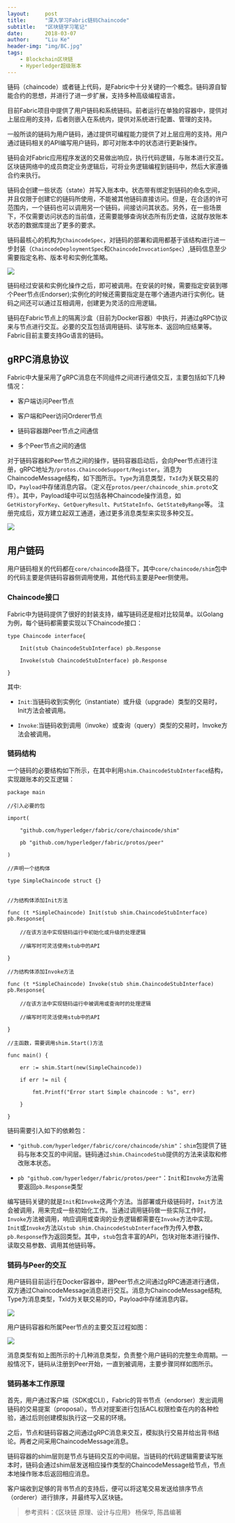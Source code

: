 ```yaml
---
layout:     post
title:      "深入学习Fabric链码Chaincode"
subtitle:   "区块链学习笔记"
date:       2018-03-07
author:     "Liu Ke"
header-img: "img/BC.jpg"
tags:
    - Blockchain区块链
    - Hyperledger超级账本
---
```




链码（chaincode）或者链上代码，是Fabric中十分关键的一个概念。链码源自智能合约的思想，并进行了进一步扩展，支持多种高级编程语言。

目前Fabric项目中提供了用户链码和系统链码。前者运行在单独的容器中，提供对上层应用的支持，后者则嵌入在系统内，提供对系统进行配置、管理的支持。

一般所谈的链码为用户链码，通过提供可编程能力提供了对上层应用的支持。用户通过链码相关的API编写用户链码，即可对账本中的状态进行更新操作。

链码会对Fabric应用程序发送的交易做出响应，执行代码逻辑，与账本进行交互。区块链网络中的成员商定业务逻辑后，可将业务逻辑编程到链码中，然后大家遵循合约来执行。

链码会创建一些状态（state）并写入账本中。状态带有绑定到链码的命名空间，并且仅限于创建它的链码所使用，不能被其他链码直接访问。但是，在合适的许可范围内，一个链码也可以调用另一个链码，间接访问其状态。另外，在一些场景下，不仅需要访问状态的当前值，还需要能够查询状态所有历史值，这就存放账本状态的数据库提出了更多的要求。

链码最核心的机构为`ChaincodeSpec`，对链码的部署和调用都基于该结构进行进一步封装（`ChaincodeDeploymentSpec`和`ChaincodeInvocationSpec`）,链码信息至少需要指定名称、版本号和实例化策略。


![](https://raw.githubusercontent.com/dugu0808/dugu0808.github.io/master/img/in-post/180307/%E9%93%BE%E7%A0%81%E7%9B%B8%E5%85%B3%E7%BB%93%E6%9E%84.png)

链码经过安装和实例化操作之后，即可被调用。在安装的时候，需要指定安装到哪个Peer节点(Endorser);实例化的时候还需要指定是在哪个通道内进行实例化。链码之间还可以通过互相调用，创建更为灵活的应用逻辑。

链码在Fabric节点上的隔离沙盒（目前为Docker容器）中执行，并通过gRPC协议来与节点进行交互。必要的交互包括调用链码、读写账本、返回响应结果等。Fabric目前主要支持Go语言的链码。

## gRPC消息协议

Fabric中大量采用了gRPC消息在不同组件之间进行通信交互，主要包括如下几种情况：

- 客户端访问Peer节点

- 客户端和Peer访问Orderer节点

- 链码容器跟Peer节点之间通信

- 多个Peer节点之间的通信

对于链码容器和Peer节点之间的操作，链码容器启动后，会向Peer节点进行注册，gRPC地址为`/protos.ChaincodeSupport/Register`。消息为ChaincodeMessage结构，如下图所示。`Type`为消息类型，`TxId`为关联交易的ID，`Payload`中存储消息内容。（定义在`protos/peer/chaincode_shim.proto`文件）。其中，Payload域中可以包括各种Chaincode操作消息，如`GetHistoryForKey`、`GetQueryResult`、`PutStateInfo`、`GetStateByRange`等。
注册完成后，双方建立起双工通道，通过更多消息类型来实现多种交互。

![](https://raw.githubusercontent.com/dugu0808/dugu0808.github.io/master/img/in-post/180307/ChaincodeMessage%E6%B6%88%E6%81%AF%E7%BB%93%E6%9E%84.png)

## 用户链码

用户链码相关的代码都在`core/chaincode`路径下。其中`core/chaincode/shim`包中的代码主要是供链码容器侧调用使用，其他代码主要是Peer侧使用。

### Chaincode接口
Fabric中为链码提供了很好的封装支持，编写链码还是相对比较简单。以Golang为例，每个链码都需要实现以下Chaincode接口：


    type Chaincode interface{
    
    	Init(stub ChaincodeStubInterface) pb.Response
    
    	Invoke(stub ChaincodeStubInterface) pb.Response
    
	}



其中:

- `Init`:当链码收到实例化（instantiate）或升级（upgrade）类型的交易时，Init方法会被调用。

- `Invoke`:当链码收到调用（invoke）或查询（query）类型的交易时，Invoke方法会被调用。

### 链码结构

一个链码的必要结构如下所示，在其中利用`shim.ChaincodeStubInterface`结构，实现跟账本的交互逻辑：


    package main
    
    //引入必要的包
    
    import(
    
    	"github.com/hyperledger/fabric/core/chaincode/shim"
    
    	pb "github.com/hyperledger/fabric/protos/peer"
    
    )
    
    //声明一个结构体
    
    type SimpleChaincode struct {}
    
    
    //为结构体添加Init方法
    
    func (t *SimpleChaincode) Init(stub shim.ChaincodeStubInterface) pb.Response{
    
    	//在该方法中实现链码运行中初始化或升级的处理逻辑
    
    	//编写时可灵活使用stub中的API
    
    }
    
    //为结构体添加Invoke方法
    
    func (t *SimpleChaincode) Invoke(stub shim.ChaincodeStubInterface) pb.Response{
    
    	//在该方法中实现链码运行中被调用或查询时的处理逻辑
    
    	//编写时可灵活使用stub中的API
    
    }
    
    //主函数，需要调用shim.Start()方法
    
    func main() {
    
    	err := shim.Start(new(SimpleChaincode))
    
    	if err != nil {
    
    		fmt.Printf("Error start Simple chaincode : %s", err)
    
    	}
    
    }

链码需要引入如下的依赖包：

- `"github.com/hyperledger/fabric/core/chaincode/shim"`：`shim`包提供了链码与账本交互的中间层。链码通过`shim.ChaincodeStub`提供的方法来读取和修改账本状态。

- `pb "github.com/hyperledger/fabric/protos/peer"`：`Init`和`Invoke`方法需要返回`pb.Response`类型

编写链码关键的就是`Init`和`Invoke`这两个方法。当部署或升级链码时，`Init`方法会被调用，用来完成一些初始化工作。当通过调用链码做一些实际工作时，`Invoke`方法被调用，响应调用或查询的业务逻辑都需要在`Invoke`方法中实现。`Init`或`Invoke`方法以`stub shim.ChaincodeStubInterface`作为传入参数，`pb.Response`作为返回类型。其中，`stub`包含丰富的API，包块对账本进行操作、读取交易参数、调用其他链码等。

### 链码与Peer的交互

用户链码目前运行在Docker容器中，跟Peer节点之间通过gRPC通道进行通信，双方通过ChaincodeMessage消息进行交互。消息为ChaincodeMessage结构, Type为消息类型，TxId为关联交易的ID，Payload中存储消息内容。

![](https://raw.githubusercontent.com/dugu0808/dugu0808.github.io/master/img/in-post/180307/ChaincodeMessage%E6%B6%88%E6%81%AF%E7%BB%93%E6%9E%84.png)

用户链码容器和所属Peer节点的主要交互过程如图：

![](https://raw.githubusercontent.com/dugu0808/dugu0808.github.io/master/img/in-post/180307/%E9%93%BE%E7%A0%81%E6%B6%88%E6%81%AF%E4%BA%A4%E4%BA%92.png)

消息类型有如上图所示的十几种消息类型，负责整个用户链码的完整生命周期。一般情况下，链码从注册到Peer开始，一直到被调用，主要步骤同样如图所示。

### 链码基本工作原理

首先，用户通过客户端（SDK或CLI），Fabric的背书节点（endorser）发出调用链码的交易提案（proposal）。节点对提案进行包括ACL权限检查在内的各种检验，通过后则创建模拟执行这一交易的环境。

之后，节点和链码容器之间通过gRPC消息来交互，模拟执行交易并给出背书结论。两者之间采用ChaincodeMessage消息。

链码容器的shim层则是节点与链码交互的中间层。当链码的代码逻辑需要读写账本时，链码会通过shim层发送相应操作类型的ChaincodeMessage给节点，节点本地操作账本后返回相应消息。

客户端收到足够的背书节点的支持后，便可以将这笔交易发送给排序节点（orderer）进行排序，并最终写入区块链。




> 参考资料：《区块链 原理、设计与应用》 杨保华, 陈昌编著


